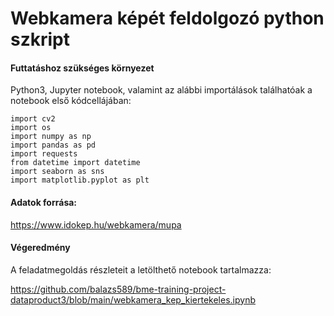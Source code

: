 # Webkamera képét feldolgozó python szkript

#### Futtatáshoz szükséges környezet

Python3, Jupyter notebook, valamint az alábbi importálások találhatóak a notebook első kódcellájában:

```
import cv2
import os
import numpy as np
import pandas as pd
import requests
from datetime import datetime
import seaborn as sns
import matplotlib.pyplot as plt
```

#### Adatok forrása:

https://www.idokep.hu/webkamera/mupa

#### Végeredmény
A feladatmegoldás részleteit a letölthető notebook tartalmazza:

https://github.com/balazs589/bme-training-project-dataproduct3/blob/main/webkamera_kep_kiertekeles.ipynb
